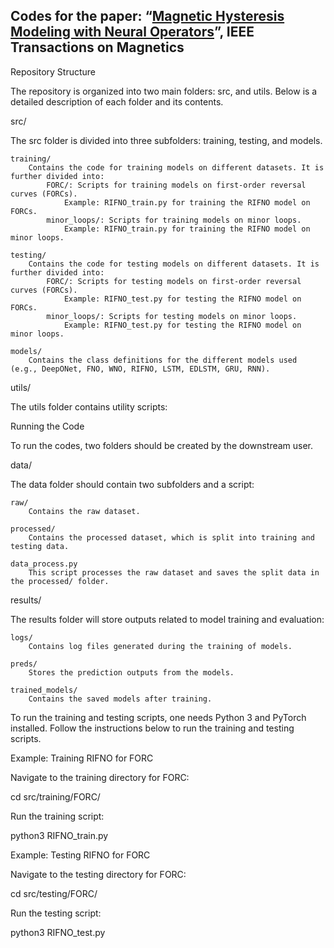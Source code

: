 ## Codes for the paper: “[Magnetic Hysteresis Modeling with Neural Operators](doi.org/10.1109/TMAG.2024.3496695)”, IEEE Transactions on Magnetics

Repository Structure

The repository is organized into two main folders: src, and utils. Below is a detailed description of each folder and its contents.

src/

The src folder is divided into three subfolders: training, testing, and models.

    training/
        Contains the code for training models on different datasets. It is further divided into:
            FORC/: Scripts for training models on first-order reversal curves (FORCs).
                Example: RIFNO_train.py for training the RIFNO model on FORCs.
            minor_loops/: Scripts for training models on minor loops.
                Example: RIFNO_train.py for training the RIFNO model on minor loops.

    testing/
        Contains the code for testing models on different datasets. It is further divided into:
            FORC/: Scripts for testing models on first-order reversal curves (FORCs).
                Example: RIFNO_test.py for testing the RIFNO model on FORCs.
            minor_loops/: Scripts for testing models on minor loops.
                Example: RIFNO_test.py for testing the RIFNO model on minor loops.

    models/
        Contains the class definitions for the different models used (e.g., DeepONet, FNO, WNO, RIFNO, LSTM, EDLSTM, GRU, RNN).

utils/

The utils folder contains utility scripts:

Running the Code

To run the codes, two folders should be created by the downstream user.

data/

The data folder should contain two subfolders and a script:

    raw/
        Contains the raw dataset.

    processed/
        Contains the processed dataset, which is split into training and testing data.

    data_process.py
        This script processes the raw dataset and saves the split data in the processed/ folder.

results/

The results folder will store outputs related to model training and evaluation:

    logs/
        Contains log files generated during the training of models.

    preds/
        Stores the prediction outputs from the models.

    trained_models/
        Contains the saved models after training.

To run the training and testing scripts, one needs Python 3 and PyTorch installed. Follow the instructions below to run the training and testing scripts.

Example: Training RIFNO for FORC

Navigate to the training directory for FORC:

cd src/training/FORC/

Run the training script:

python3 RIFNO_train.py

Example: Testing RIFNO for FORC

Navigate to the testing directory for FORC:

cd src/testing/FORC/

Run the testing script:

python3 RIFNO_test.py
